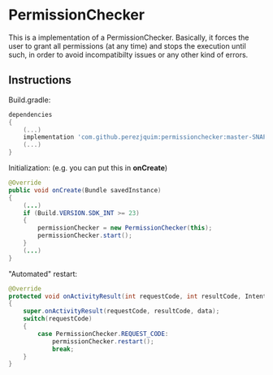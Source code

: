 # PermissionChecker

This is a implementation of a PermissionChecker. Basically, it forces the user to grant all permissions (at any time) and stops the execution until such, in order to avoid incompatibilty issues or any other kind of errors.

## Instructions

Build.gradle:
```gradle
dependencies
{
	(...)
	implementation 'com.github.perezjquim:permissionchecker:master-SNAPSHOT'
	(...)
}
```

Initialization:
(e.g. you can put this in **onCreate**)

```java
@Override
public void onCreate(Bundle savedInstance)
{
	(...)
	if (Build.VERSION.SDK_INT >= 23)
	{
		permissionChecker = new PermissionChecker(this);
		permissionChecker.start();
	}
	(...)
}
```

"Automated" restart:
```java
@Override
protected void onActivityResult(int requestCode, int resultCode, Intent data)
{
	super.onActivityResult(requestCode, resultCode, data);
	switch(requestCode)
	{
		case PermissionChecker.REQUEST_CODE:
			permissionChecker.restart();
			break;
	}
}
```
